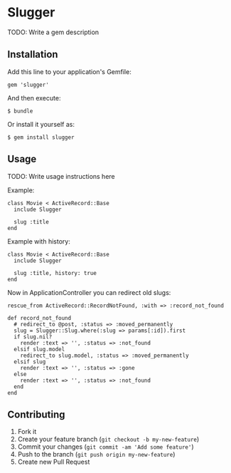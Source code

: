 # Slugger

TODO: Write a gem description

## Installation

Add this line to your application's Gemfile:

    gem 'slugger'

And then execute:

    $ bundle

Or install it yourself as:

    $ gem install slugger

## Usage

TODO: Write usage instructions here

Example:

    class Movie < ActiveRecord::Base
      include Slugger

      slug :title
    end

Example with history:

    class Movie < ActiveRecord::Base
      include Slugger

      slug :title, history: true
    end

Now in ApplicationController you can redirect old slugs:

    rescue_from ActiveRecord::RecordNotFound, :with => :record_not_found
    
    def record_not_found
      # redirect_to @post, :status => :moved_permanently
      slug = Slugger::Slug.where(:slug => params[:id]).first
      if slug.nil?
        render :text => '', :status => :not_found
      elsif slug.model
        redirect_to slug.model, :status => :moved_permanently
      elsif slug
        render :text => '', :status => :gone
      else
        render :text => '', :status => :not_found
      end
    end

## Contributing

1. Fork it
2. Create your feature branch (`git checkout -b my-new-feature`)
3. Commit your changes (`git commit -am 'Add some feature'`)
4. Push to the branch (`git push origin my-new-feature`)
5. Create new Pull Request
